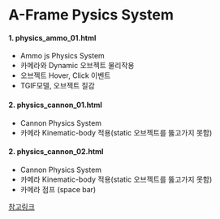 # A-Frame Pysics System

#### 1. physics_ammo_01.html

- Ammo js Physics System
- 카메라와 Dynamic 오브젝트 물리작용
- 오브젝트 Hover, Click 이벤트
- TGIF모델, 오브젝트 질감

#### 2. physics_cannon_01.html

- Cannon Physics System
- 카메라 Kinematic-body 적용(static 오브젝트를 뚫고가지 못함)

#### 2. physics_cannon_02.html

- Cannon Physics System
- 카메라 Kinematic-body 적용(static 오브젝트를 뚫고가지 못함)
- 카메라 점프 (space bar)

[참고링크](https://jgbarah.github.io/aframe-playground/)
